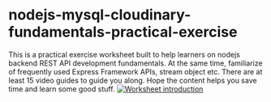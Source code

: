 # nodejs-mysql-cloudinary-fundamentals-practical-exercise
This is a practical exercise worksheet built to help learners on nodejs backend REST API development fundamentals. At the same time, familiarize of frequently used Express Framework APIs, stream object etc. There are at least 15 video guides to guide you along. Hope the content helps you save time and learn some good stuff.
[![Worksheet introduction](https://img.youtube.com/vi/SctrhaGtTdg/0.jpg)](https://www.youtube.com/watch?v=SctrhaGtTdg)
